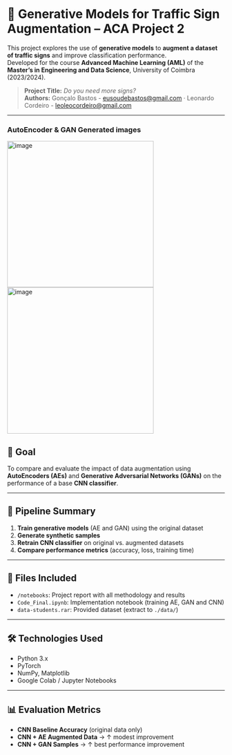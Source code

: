# 🧠 Generative Models for Traffic Sign Augmentation – ACA Project 2

This project explores the use of **generative models** to **augment a dataset of traffic signs** and improve classification performance.  
Developed for the course **Advanced Machine Learning (AML)** of the **Master’s in Engineering and Data Science**, University of Coimbra (2023/2024).

> **Project Title:** *Do you need more signs?*  
> **Authors:** Gonçalo Bastos - eusoudebastos@gmail.com · Leonardo Cordeiro - leoleocordeiro@gmail.com

---

### AutoEncoder & GAN Generated images
<img width="339" alt="image" src="https://github.com/user-attachments/assets/62a82e11-4a41-4afa-9a98-7507464dbd84" />
<img width="339" alt="image" src="https://github.com/user-attachments/assets/e33c0d4c-ecaf-4df1-9507-59e4b76f1afd" />

## 🎯 Goal

To compare and evaluate the impact of data augmentation using **AutoEncoders (AEs)** and **Generative Adversarial Networks (GANs)** on the performance of a base **CNN classifier**.

---

## 🧪 Pipeline Summary

1. **Train generative models** (AE and GAN) using the original dataset
2. **Generate synthetic samples**
3. **Retrain CNN classifier** on original vs. augmented datasets
4. **Compare performance metrics** (accuracy, loss, training time)

---

## 📁 Files Included

- `/notebooks`: Project report with all methodology and results  
- `Code_Final.ipynb`: Implementation notebook (training AE, GAN and CNN)  
- `data-students.rar`: Provided dataset (extract to `./data/`)  

---

## 🛠️ Technologies Used

- Python 3.x
- PyTorch
- NumPy, Matplotlib
- Google Colab / Jupyter Notebooks

---

## 📊 Evaluation Metrics

- **CNN Baseline Accuracy** (original data only)
- **CNN + AE Augmented Data** → ↑ modest improvement  
- **CNN + GAN Samples** → ↑ best performance improvement

